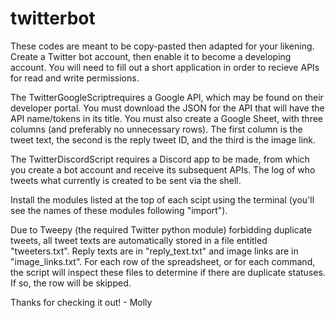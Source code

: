 # twitterbot

These codes are meant to be copy-pasted then adapted for your likening. Create a Twitter bot account, then enable it to become a developing account. You will need to fill out a short application in order to recieve APIs for read and write permissions.

The TwitterGoogleScriptrequires a Google API, which may be found on their developer portal. You must download the JSON for the API that will have the API name/tokens in its title. You must also create a Google Sheet, with three columns (and preferably no unnecessary rows). The first column is the tweet text, the second is the reply tweet ID, and the third is the image link.

The TwitterDiscordScript requires a Discord app to be made, from which you create a bot account and receive its subsequent APIs. The log of who tweets what currently is created to be sent via the shell. 

Install the modules listed at the top of each scipt using the terminal (you'll see the names of these modules following "import").

Due to Tweepy (the required Twitter python module) forbidding duplicate tweets, all tweet texts are automatically stored in a file entitled "tweeters.txt". Reply texts are in "reply_text.txt" and image links are in "image_links.txt". For each row of the spreadsheet, or for each command, the script will inspect these files to determine if there are duplicate statuses. If so, the row will be skipped. 

Thanks for checking it out! - Molly
